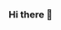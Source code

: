 ### Hi there 👋

<!--
**cesaringa/cesaringa** is a ✨ _special_ ✨ repository because its `README.md` (this file) appears on your GitHub profile.

Here are some ideas to get you started:

- 🔭 I’m currently working on my website and C++ projects
- 🌱 I’m currently learning SQL
- 👯 I’m looking to collaborate on Image processing projects and software development projects in general
- 🤔 I’m looking for help with ABAP / SAP
- 💬 Ask me about project engineering
- 📫 How to reach me: kindly see my website
- 😄 Pronouns: ABCESAR
- ⚡ Fun fact: Turning coffe into apps
-->
